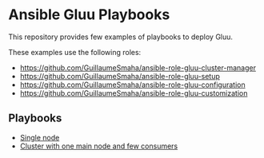 Ansible Gluu Playbooks
==========

This repository provides few examples of playbooks to deploy Gluu.


These examples use the following roles:

- https://github.com/GuillaumeSmaha/ansible-role-gluu-cluster-manager
- https://github.com/GuillaumeSmaha/ansible-role-gluu-setup
- https://github.com/GuillaumeSmaha/ansible-role-gluu-configuration
- https://github.com/GuillaumeSmaha/ansible-role-gluu-customization



Playbooks
-------

- [Single node](./single)
- [Cluster with one main node and few consumers](./cluster-simple)